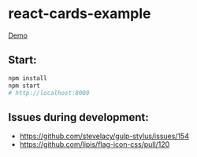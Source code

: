 # react-cards-example

[Demo](https://jokero.github.io/react-cards-example/)

## Start:

```sh
npm install
npm start
# http://localhost:8000
```

## Issues during development:
* https://github.com/stevelacy/gulp-stylus/issues/154
* https://github.com/lipis/flag-icon-css/pull/120